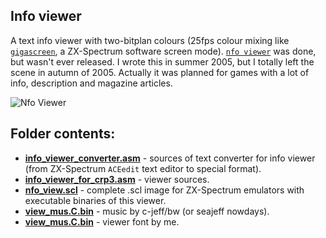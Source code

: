 ## Info viewer

A text info viewer with two-bitplan colours (25fps colour mixing like 
[`gigascreen`](https://speccy.info/Gigascreen), a ZX-Spectrum software screen mode).
[`nfo viewer`](https://zxart.ee/rus/soft/demoscene/nfo-viewer/) was done, but wasn't ever released. I wrote this in
summer 2005, but I totally left the scene in autumn of 2005.  Actually it was planned for games with a lot of info, 
description and magazine articles. 

![Nfo Viewer](https://zxart.ee/image/type:prodImage/id:273669/filename:nfoview.png)

## Folder contents:

* [**info_viewer_converter.asm**](info_viewer_converter.asm) - sources of text converter for info viewer (from 
ZX-Spectrum `ACEedit` text editor to special format).
* [**info_viewer_for_crp3.asm**](info_viewer_for_crp3.asm) - viewer sources.
* [**nfo_view.scl**](nfo_view.scl) - complete .scl image for ZX-Spectrum emulators with executable binaries
of this viewer.
* [**view_mus.C.bin**](view_mus.C.bin) - music by c-jeff/bw (or seajeff nowdays).
* [**view_mus.C.bin**](view_mus.C.bin) - viewer font by me.
